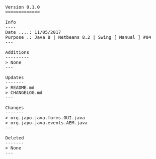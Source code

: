 <pre>

Version 0.1.0
=============

Info
----
Date ....: 11/05/2017
Purpose .: Java 8 | Netbeans 8.2 | Swing [ Manual ] #04
---

Additions
---------
> None
---

Updates
-------
> README.md
> CHANGELOG.md
---

Changes
-------
> org.japo.java.forms.GUI.java
> org.japo.java.events.AEM.java
---

Deleted
-------
> None
---

</pre>